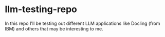 # llm-testing-repo
In this repo I'll be testing out different LLM applications like Docling (from IBM) and others that may be interesting to me.
